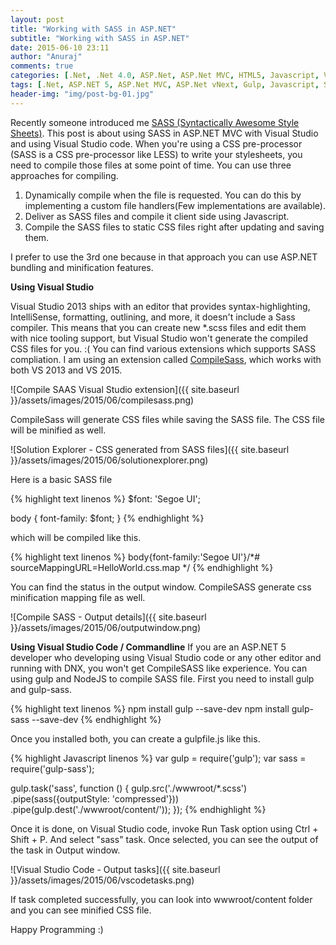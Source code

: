 ```yaml
---
layout: post
title: "Working with SASS in ASP.NET"
subtitle: "Working with SASS in ASP.NET"
date: 2015-06-10 23:11
author: "Anuraj"
comments: true
categories: [.Net, .Net 4.0, ASP.Net, ASP.Net MVC, HTML5, Javascript, Visual Studio]
tags: [.Net, ASP.NET 5, ASP.Net MVC, ASP.Net vNext, Gulp, Javascript, SASS, Visual Studio, Visual Studio Code]
header-img: "img/post-bg-01.jpg"
---
```

Recently someone introduced me <a href="http://sass-lang.com/" target="_blank">SASS (Syntactically Awesome Style Sheets)</a>. This post is about using SASS in ASP.NET MVC with Visual Studio and using Visual Studio code. When you're using a CSS pre-processor (SASS is a CSS pre-processor like LESS) to write your stylesheets, you need to compile those files at some point of time. You can use three approaches for compiling.


1.  Dynamically compile when the file is requested. You can do this by implementing a custom file handlers(Few implementations are available).
2.  Deliver as SASS files and compile it client side using Javascript.
3.  Compile the SASS files to static CSS files right after updating and saving them.

I prefer to use the 3rd one because in that approach you can use ASP.NET bundling and minification features. 

**Using Visual Studio**

Visual Studio 2013 ships with an editor that provides syntax-highlighting, IntelliSense, formatting, outlining, and more, it doesn't include a Sass compiler. This means that you can create new *.scss files and edit them with nice tooling support, but Visual Studio won't generate the compiled CSS files for you. :( You can find various extensions which supports SASS compliation. I am using an extension called <a href="https://visualstudiogallery.msdn.microsoft.com/2e7b72e0-f6ca-4e5e-9b30-afcc07d801f0?SRC=Home" target="_blank">CompileSass</a>, which works with both VS 2013 and VS 2015.

![Compile SAAS Visual Studio extension]({{ site.baseurl }}/assets/images/2015/06/compilesass.png)

CompileSass will generate CSS files while saving the SASS file. The CSS file will be minified as well.

![Solution Explorer - CSS generated from SASS files]({{ site.baseurl }}/assets/images/2015/06/solutionexplorer.png)

Here is a basic SASS file

{% highlight text linenos %}
$font: 'Segoe UI';

body {
    font-family: $font;
}
{% endhighlight %}

which will be compiled like this.

{% highlight text linenos %}
body{font-family:'Segoe UI'}/*# sourceMappingURL=HelloWorld.css.map */
{% endhighlight %}

You can find the status in the output window. CompileSASS generate css minification mapping file as well.

![Compile SASS - Output details]({{ site.baseurl }}/assets/images/2015/06/outputwindow.png)

**Using Visual Studio Code / Commandline**
If you are an ASP.NET 5 developer who developing using Visual Studio code or any other editor and running with DNX, you won't get CompileSASS like experience. You can using gulp and NodeJS to compile SASS file. First you need to install gulp and gulp-sass.

{% highlight text linenos %}
npm install gulp --save-dev
npm install gulp-sass --save-dev
{% endhighlight %}

Once you installed both, you can create a gulpfile.js like this.

{% highlight Javascript linenos %}
var gulp = require('gulp');
var sass = require('gulp-sass');

gulp.task('sass', function () {
  gulp.src('./wwwroot/*.scss')
    .pipe(sass({outputStyle: 'compressed'}))
    .pipe(gulp.dest('./wwwroot/content/'));
});
{% endhighlight %}

Once it is done, on Visual Studio code, invoke Run Task option using Ctrl + Shift + P. And select "sass" task. Once selected, you can see the output of the task in Output window. 

![Visual Studio Code - Output tasks]({{ site.baseurl }}/assets/images/2015/06/vscodetasks.png)

If task completed successfully, you can look into wwwroot/content folder and you can see minified CSS file.

Happy Programming :)
